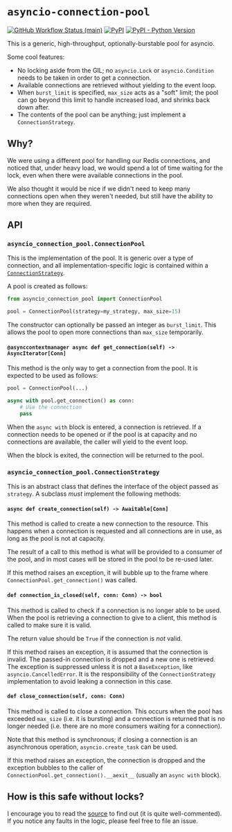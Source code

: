 # `asyncio-connection-pool`

[![GitHub Workflow Status (main)](https://img.shields.io/github/workflow/status/fellowinsights/asyncio-connection-pool/CI/main?style=plastic)][main CI]
[![PyPI](https://img.shields.io/pypi/v/asyncio-connection-pool?style=plastic)][package]
[![PyPI - Python Version](https://img.shields.io/pypi/pyversions/asyncio-connection-pool?style=plastic)][package]

[main CI]: https://github.com/fellowinsights/asyncio-connection-pool/actions?query=workflow%3ACI+branch%3Amain
[package]: https://pypi.org/project/asyncio-connection-pool/

This is a generic, high-throughput, optionally-burstable pool for asyncio.

Some cool features:

- No locking aside from the GIL; no `asyncio.Lock` or `asyncio.Condition` needs
  to be taken in order to get a connection.
- Available connections are retrieved without yielding to the event loop.
- When `burst_limit` is specified, `max_size` acts as a "soft" limit; the pool
  can go beyond this limit to handle increased load, and shrinks back down
  after.
- The contents of the pool can be anything; just implement a
  `ConnectionStrategy`.


## Why?

We were using a different pool for handling our Redis connections, and noticed
that, under heavy load, we would spend a lot of time waiting for the lock, even
when there were available connections in the pool.

We also thought it would be nice if we didn't need to keep many connections
open when they weren't needed, but still have the ability to more when they are
required.


## API


### `asyncio_connection_pool.ConnectionPool`

This is the implementation of the pool. It is generic over a type of
connection, and all implementation-specific logic is contained within a
[`ConnectionStrategy`](#connectionstrategy).

A pool is created as follows:

```python
from asyncio_connection_pool import ConnectionPool

pool = ConnectionPool(strategy=my_strategy, max_size=15)
```

The constructor can optionally be passed an integer as `burst_limit`. This
allows the pool to open more connections than `max_size` temporarily.


#### `@asynccontextmanager async def get_connection(self) -> AsyncIterator[Conn]`

This method is the only way to get a connection from the pool. It is expected
to be used as follows:

```python
pool = ConnectionPool(...)

async with pool.get_connection() as conn:
    # Use the connection
    pass
```

When the `async with` block is entered, a connection is retrieved. If a
connection needs to be opened or if the pool is at capacity and no connections
are available, the caller will yield to the event loop.

When the block is exited, the connection will be returned to the pool.


### `asyncio_connection_pool.ConnectionStrategy`

This is an abstract class that defines the interface of the object passed as
`strategy`. A subclass _must_ implement the following methods:


#### `async def create_connection(self) -> Awaitable[Conn]`

This method is called to create a new connection to the resource. This happens
when a connection is requested and all connections are in use, as long as the
pool is not at capacity.

The result of a call to this method is what will be provided to a consumer of
the pool, and in most cases will be stored in the pool to be re-used later.

If this method raises an exception, it will bubble up to the frame where
`ConnectionPool.get_connection()` was called.


#### `def connection_is_closed(self, conn: Conn) -> bool`

This method is called to check if a connection is no longer able to be used.
When the pool is retrieving a connection to give to a client, this method is
called to make sure it is valid.

The return value should be `True` if the connection is _not_ valid.

If this method raises an exception, it is assumed that the connection is
invalid. The passed-in connection is dropped and a new one is retrieved. The
exception is suppressed unless it is not a `BaseException`, like
`asyncio.CancelledError`. It is the responsibility of the `ConnectionStrategy`
implementation to avoid leaking a connection in this case.


#### `def close_connection(self, conn: Conn)`

This method is called to close a connection. This occurs when the pool has
exceeded `max_size` (i.e. it is bursting) and a connection is returned that is
no longer needed (i.e. there are no more consumers waiting for a connection).

Note that this method is synchronous; if closing a connection is an
asynchronous operation, `asyncio.create_task` can be used.

If this method raises an exception, the connection is dropped and the exception
bubbles to the caller of `ConnectionPool.get_connection().__aexit__` (usually
an `async with` block).


## How is this safe without locks?

I encourage you to read the [source](https://github.com/fellowinsights/asyncio-connection-pool/blob/master/asyncio_connection_pool/__init__.py)
to find out (it is quite well-commented). If you notice any faults in the
logic, please feel free to file an issue.
